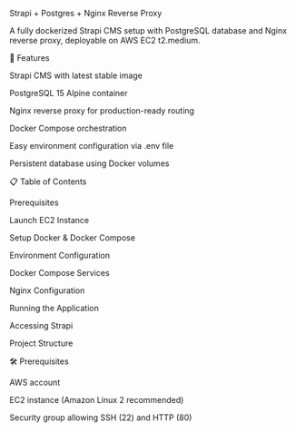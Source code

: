 Strapi + Postgres + Nginx Reverse Proxy






A fully dockerized Strapi CMS setup with PostgreSQL database and Nginx reverse proxy, deployable on AWS EC2 t2.medium.

🚀 Features

Strapi CMS with latest stable image

PostgreSQL 15 Alpine container

Nginx reverse proxy for production-ready routing

Docker Compose orchestration

Easy environment configuration via .env file

Persistent database using Docker volumes

📋 Table of Contents

Prerequisites

Launch EC2 Instance

Setup Docker & Docker Compose

Environment Configuration

Docker Compose Services

Nginx Configuration

Running the Application

Accessing Strapi

Project Structure

🛠 Prerequisites

AWS account

EC2 instance (Amazon Linux 2 recommended)

Security group allowing SSH (22) and HTTP (80)
